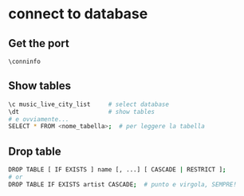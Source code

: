 # connect to database

## Get the port

```
\conninfo
```

## Show tables

```bash
\c music_live_city_list     # select database
\dt                         # show tables
# e ovviamente...
SELECT * FROM <nome_tabella>;  # per leggere la tabella
```

## Drop table

```bash
DROP TABLE [ IF EXISTS ] name [, ...] [ CASCADE | RESTRICT ];
# or
DROP TABLE IF EXISTS artist CASCADE;  # punto e virgola, SEMPRE!
```
